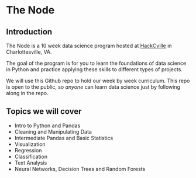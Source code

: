 # The Node

## Introduction
The Node is a 10 week data science program hosted at [HackCville](https://hackcville.com) in Charlottesville, VA.

The goal of the program is for you to learn the foundations of data science in Python and practice applying these skills to different types of projects.

We will use this Github repo to hold our week by week curriculum. This repo is open to the public, so _anyone_ can learn data science just by following along in the repo.

## Topics we will cover
* Intro to Python and Pandas
* Cleaning and Manipulating Data
* Intermediate Pandas and Basic Statistics
* Visualization
* Regression
* Classification
* Text Analysis
* Neural Networks, Decision Trees and Random Forests
